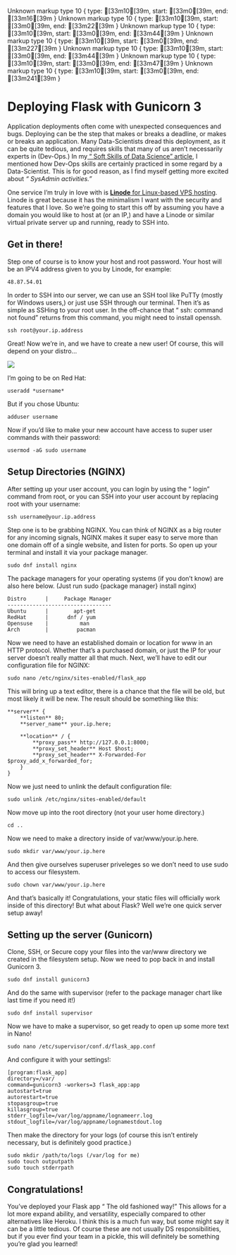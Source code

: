 Unknown markup type 10 { type: [33m10[39m, start: [33m0[39m, end: [33m16[39m }
Unknown markup type 10 { type: [33m10[39m, start: [33m0[39m, end: [33m22[39m }
Unknown markup type 10 { type: [33m10[39m, start: [33m0[39m, end: [33m44[39m }
Unknown markup type 10 { type: [33m10[39m, start: [33m0[39m, end: [33m227[39m }
Unknown markup type 10 { type: [33m10[39m, start: [33m0[39m, end: [33m44[39m }
Unknown markup type 10 { type: [33m10[39m, start: [33m0[39m, end: [33m47[39m }
Unknown markup type 10 { type: [33m10[39m, start: [33m0[39m, end: [33m241[39m }

# Deploying Flask with Gunicorn 3



Application deployments often come with unexpected consequences and bugs. Deploying can be the step that makes or breaks a deadline, or makes or breaks an application. Many Data-Scientists dread this deployment, as it can be quite tedious, and requires skills that many of us aren’t necessarily experts in (Dev-Ops.) In my[ “ Soft Skills of Data Science” article](https://towardsdatascience.com/the-unspoken-data-science-soft-skills-cc836d51b73d?source=your_stories_page---------------------------), I mentioned how Dev-Ops skills are certainly practiced in some regard by a Data-Scientist. This is for good reason, as I find myself getting more excited about *“ SysAdmin activities.”*

One service I’m truly in love with is [**Linode** for Linux-based VPS hosting](https://towardsdatascience.com/linode-might-be-the-best-deployment-solution-ad8991282c32?source=your_stories_page---------------------------). Linode is great because it has the minimalism I want with the security and features that I love. So we’re going to start this off by assuming you have a domain you would like to host at (or an IP,) and have a Linode or similar virtual private server up and running, ready to SSH into.

## Get in there!

Step one of course is to know your host and root password. Your host will be an IPV4 address given to you by Linode, for example:

    48.87.54.01

In order to SSH into our server, we can use an SSH tool like PuTTy (mostly for Windows users,) or just use SSH through our terminal. Then it’s as simple as SSHing to your root user. In the off-chance that “ ssh: command not found” returns from this command, you might need to install openssh.

    ssh root@your.ip.address

Great! Now we’re in, and we have to create a new user! Of course, this will depend on your distro…

![](https://cdn-images-1.medium.com/max/2000/1*KhFrObx3QU2_i-wMPsxoeg.jpeg)

I’m going to be on Red Hat:

    useradd *username*

But if you chose Ubuntu:

    adduser username

Now if you’d like to make your new account have access to super user commands with their password:

    usermod -aG sudo username

## Setup Directories (NGINX)

After setting up your user account, you can login by using the “ login” command from root, or you can SSH into your user account by replacing root with your username:

    ssh username@your.ip.address

Step one is to be grabbing NGINX. You can think of NGINX as a big router for any incoming signals, NGINX makes it super easy to serve more than one domain off of a single website, and listen for ports. So open up your terminal and install it via your package manager.

    sudo dnf install nginx

The package managers for your operating systems (if you don’t know) are also here below. (Just run sudo {package manager} install nginx)

    Distro      |     Package Manager
    ---------------------------------
    Ubuntu      |        apt-get
    RedHat      |      dnf / yum
    Opensuse    |          man
    Arch        |         pacman

Now we need to have an established domain or location for www in an HTTP protocol. Whether that’s a purchased domain, or just the IP for your server doesn’t really matter all that much. Next, we’ll have to edit our configuration file for NGINX:

    sudo nano /etc/nginx/sites-enabled/flask_app

This will bring up a text editor, there is a chance that the file will be old, but most likely it will be new. The result should be something like this:

    **server** {
        **listen** 80;
        **server_name** your.ip.here;
    
        **location** / {
            **proxy_pass** http://127.0.0.1:8000;
            **proxy_set_header** Host $host;
            **proxy_set_header** X-Forwarded-For $proxy_add_x_forwarded_for;
        }
    }

Now we just need to unlink the default configuration file:

    sudo unlink /etc/nginx/sites-enabled/default

Now move up into the root directory (not your user home directory.)

    cd ..

Now we need to make a directory inside of var/www/your.ip.here.

    sudo mkdir var/www/your.ip.here

And then give ourselves superuser priveleges so we don’t need to use sudo to access our filesystem.

    sudo chown var/www/your.ip.here

And that’s basically it! Congratulations, your static files will officially work inside of this directory! But what about Flask? Well we’re one quick server setup away!

## Setting up the server (Gunicorn)

Clone, SSH, or Secure copy your files into the var/www directory we created in the filesystem setup. Now we need to pop back in and install Gunicorn 3.

    sudo dnf install gunicorn3

And do the same with supervisor (refer to the package manager chart like last time if you need it!)

    sudo dnf install supervisor

Now we have to make a supervisor, so get ready to open up some more text in Nano!

    sudo nano /etc/supervisor/conf.d/flask_app.conf

And configure it with your settings!:

    [program:flask_app]
    directory=/var/
    command=gunicorn3 -workers=3 flask_app:app
    autostart=true
    autorestart=true
    stopasgroup=true
    killasgroup=true
    stderr_logfile=/var/log/appname/lognameerr.log
    stdout_logfile=/var/log/appname/lognamestdout.log

Then make the directory for your logs (of course this isn’t entirely necessary, but is definitely good practice.)

    sudo mkdir /path/to/logs (/var/log for me)
    sudo touch outputpath
    sudo touch stderrpath

## Congratulations!

You’ve deployed your Flask app “ The old fashioned way!” This allows for a lot more expand ability, and versatility, especially compared to other alternatives like Heroku. I think this is a much fun way, but some might say it can be a little tedious. Of course these are not usually DS responsibilities, but if you ever find your team in a pickle, this will definitely be something you’re glad you learned!
